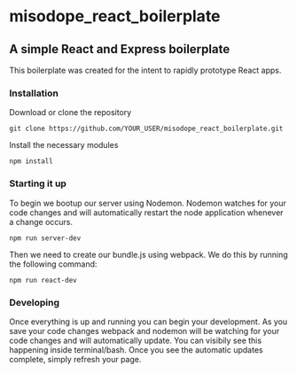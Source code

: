 # misodope_react_boilerplate

## A simple React and Express boilerplate
This boilerplate was created for the intent to rapidly prototype React apps. 

### Installation
Download or clone the repository
```
git clone https://github.com/YOUR_USER/misodope_react_boilerplate.git
```

Install the necessary modules
```
npm install
```

### Starting it up
To begin we bootup our server using Nodemon. Nodemon watches for your code changes and will automatically restart the node application whenever a change occurs.
```
npm run server-dev
```

Then we need to create our bundle.js using webpack. We do this by running the following command:
```
npm run react-dev
```

### Developing
Once everything is up and running you can begin your development. As you save your code changes webpack and nodemon will be watching for your code changes and will automatically update.
You can visibily see this happening inside terminal/bash. Once you see the automatic updates complete, simply refresh your page. 